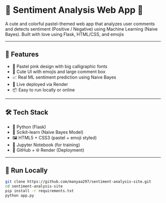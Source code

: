 # 💖 Sentiment Analysis Web App 🌸

A cute and colorful pastel-themed web app that analyzes user comments and detects sentiment (Positive / Negative) using Machine Learning (Naive Bayes). Built with love using Flask, HTML/CSS, and emojis

---

## 🌟 Features

- 🎀 Pastel pink design with big calligraphic fonts
- 💬 Cute UI with emojis and large comment box
- 📈 Real ML sentiment prediction using Naive Bayes
- 🚀 Live deployed via Render
- 📦 Easy to run locally or online

---

## 🛠️ Tech Stack

- 🔮 Python (Flask)
- 🤖 Scikit-learn (Naive Bayes Model)
- 🖼️ HTML5 + CSS3 (pastel + emoji styled)
- 🧪 Jupyter Notebook (for training)
- 🐙 GitHub + 🌐 Render (Deployment)

---

## 🚀 Run Locally

```bash
git clone https://github.com/manyaa297/sentiment-analysis-site.git
cd sentiment-analysis-site
pip install -r requirements.txt
python app.py
